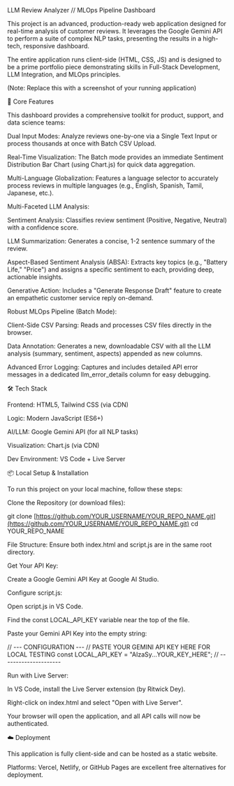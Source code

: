 LLM Review Analyzer // MLOps Pipeline Dashboard

This project is an advanced, production-ready web application designed for real-time analysis of customer reviews. It leverages the Google Gemini API to perform a suite of complex NLP tasks, presenting the results in a high-tech, responsive dashboard.

The entire application runs client-side (HTML, CSS, JS) and is designed to be a prime portfolio piece demonstrating skills in Full-Stack Development, LLM Integration, and MLOps principles.

(Note: Replace this with a screenshot of your running application)

🚀 Core Features

This dashboard provides a comprehensive toolkit for product, support, and data science teams:

Dual Input Modes: Analyze reviews one-by-one via a Single Text Input or process thousands at once with Batch CSV Upload.

Real-Time Visualization: The Batch mode provides an immediate Sentiment Distribution Bar Chart (using Chart.js) for quick data aggregation.

Multi-Language Globalization: Features a language selector to accurately process reviews in multiple languages (e.g., English, Spanish, Tamil, Japanese, etc.).

Multi-Faceted LLM Analysis:

Sentiment Analysis: Classifies review sentiment (Positive, Negative, Neutral) with a confidence score.

LLM Summarization: Generates a concise, 1-2 sentence summary of the review.

Aspect-Based Sentiment Analysis (ABSA): Extracts key topics (e.g., "Battery Life," "Price") and assigns a specific sentiment to each, providing deep, actionable insights.

Generative Action: Includes a "Generate Response Draft" feature to create an empathetic customer service reply on-demand.

Robust MLOps Pipeline (Batch Mode):

Client-Side CSV Parsing: Reads and processes CSV files directly in the browser.

Data Annotation: Generates a new, downloadable CSV with all the LLM analysis (summary, sentiment, aspects) appended as new columns.

Advanced Error Logging: Captures and includes detailed API error messages in a dedicated llm_error_details column for easy debugging.

🛠️ Tech Stack

Frontend: HTML5, Tailwind CSS (via CDN)

Logic: Modern JavaScript (ES6+)

AI/LLM: Google Gemini API (for all NLP tasks)

Visualization: Chart.js (via CDN)

Dev Environment: VS Code + Live Server

📦 Local Setup & Installation

To run this project on your local machine, follow these steps:

Clone the Repository (or download files):

git clone [https://github.com/YOUR_USERNAME/YOUR_REPO_NAME.git](https://github.com/YOUR_USERNAME/YOUR_REPO_NAME.git)
cd YOUR_REPO_NAME


File Structure:
Ensure both index.html and script.js are in the same root directory.

Get Your API Key:

Create a Google Gemini API Key at Google AI Studio.

Configure script.js:

Open script.js in VS Code.

Find the const LOCAL_API_KEY variable near the top of the file.

Paste your Gemini API Key into the empty string:

// --- CONFIGURATION ---
// PASTE YOUR GEMINI API KEY HERE FOR LOCAL TESTING
const LOCAL_API_KEY = "AIzaSy...YOUR_KEY_HERE"; 
// ---------------------


Run with Live Server:

In VS Code, install the Live Server extension (by Ritwick Dey).

Right-click on index.html and select "Open with Live Server".

Your browser will open the application, and all API calls will now be authenticated.

☁️ Deployment

This application is fully client-side and can be hosted as a static website.

Platforms: Vercel, Netlify, or GitHub Pages are excellent free alternatives for deployment.
